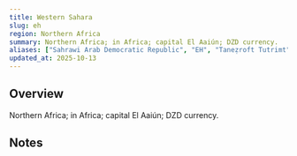 ```yaml
---
title: Western Sahara
slug: eh
region: Northern Africa
summary: Northern Africa; in Africa; capital El Aaiún; DZD currency.
aliases: ["Sahrawi Arab Democratic Republic", "EH", "Taneẓroft Tutrimt"]
updated_at: 2025-10-13
---
```


## Overview

Northern Africa; in Africa; capital El Aaiún; DZD currency.

## Notes

<!-- Add your first note below -->
